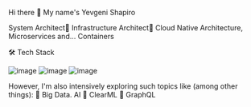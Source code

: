Hi there 👋 My name's Yevgeni Shapiro

System Architect🔹 Infrastructure Architect🔹 Cloud Native Architecture, Microservices and... Containers


🛠  Tech Stack 

![image](https://user-images.githubusercontent.com/23049337/215611085-2af5020c-6e83-4d10-83ef-408e50385d9a.png)
![image](https://user-images.githubusercontent.com/23049337/218339768-e58ea884-a77a-4f6c-ae6e-55c98f5cd992.png)
![image](https://user-images.githubusercontent.com/23049337/218339801-072156d4-82bb-4190-8662-6e1b447e1f20.png)

However, I'm also intensively exploring such topics like (among other things):
🔹 Big Data. AI
🔹 ClearML
🔹 GraphQL


